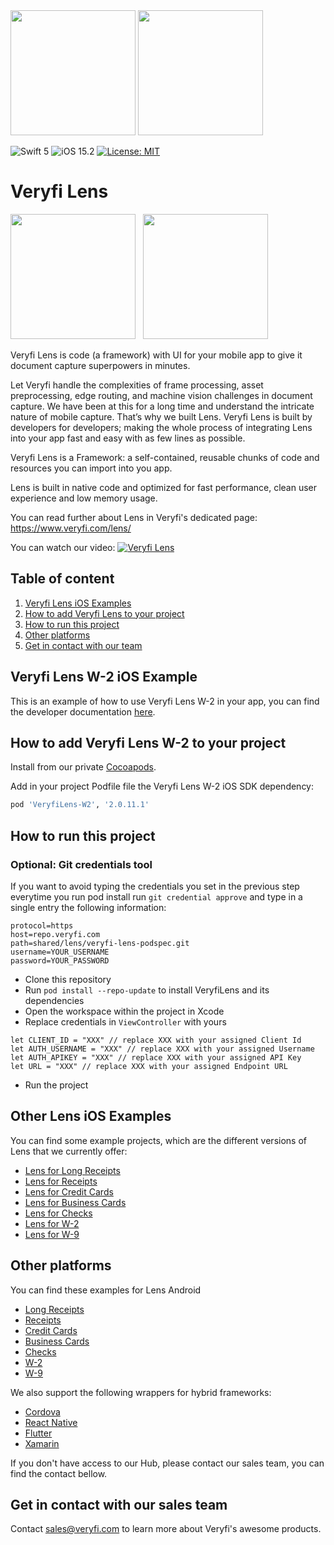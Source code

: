 <img src="https://user-images.githubusercontent.com/30441118/212185646-f96d2e4c-daf4-4286-8f1b-c92058224b87.png#gh-dark-mode-only" width="200">
<img src="https://user-images.githubusercontent.com/30441118/212185644-ab61c399-0f0c-4d22-a361-0191632d63d2.png#gh-light-mode-only" width="200">

![Swift 5](https://img.shields.io/badge/Swift-5-orange.svg?style=flat)
![iOS 15.2](https://img.shields.io/badge/iOS-15.2-blue.svg?style=flat)
[![License: MIT](https://img.shields.io/badge/License-MIT-green.svg)](https://opensource.org/licenses/MIT)
# Veryfi Lens

<a href="https://apps.apple.com/co/app/veryfi-lens/id1498300628?l=en"><img src="https://upload.wikimedia.org/wikipedia/commons/thumb/3/3c/Download_on_the_App_Store_Badge.svg/2560px-Download_on_the_App_Store_Badge.svg.png" width="200"></a>&nbsp;&nbsp;
<a href="https://play.google.com/store/apps/details?id=com.veryfi.lensdemo"><img src="https://en.logodownload.org/wp-content/uploads/2019/06/get-it-on-google-play-badge-1.png" width="200"></a>

Veryfi Lens is code (a framework) with UI for your mobile app to give it document capture superpowers in minutes.

Let Veryfi handle the complexities of frame processing, asset preprocessing, edge routing, and machine vision challenges in document capture. We have been at this for a long time and understand the intricate nature of mobile capture. That’s why we built Lens. Veryfi Lens is built by developers for developers; making the whole process of integrating Lens into your app fast and easy with as few lines as possible.

Veryfi Lens is a Framework: a self-contained, reusable chunks of code and resources you can import into you app.

Lens is built in native code and optimized for fast performance, clean user experience and low memory usage.

You can read further about Lens in Veryfi's dedicated page: https://www.veryfi.com/lens/

You can watch our video:
[![Veryfi Lens](https://img.youtube.com/vi/P84RDJimEtA/maxresdefault.jpg)](http://www.youtube.com/watch?v=P84RDJimEtA "Veryfi Lens Integration in Swift")

## Table of content
1. [Veryfi Lens iOS Examples](#examples)
2. [How to add Veryfi Lens to your project](#cocoapods)
3. [How to run this project](#configuration)
4. [Other platforms](#other_platforms)
5. [Get in contact with our team](#contact)

## Veryfi Lens W-2 iOS Example <a name="example"></a>
This is an example of how to use Veryfi Lens W-2 in your app, you can find the developer documentation [here](https://app.veryfi.com/lens/docs/ios/).

## How to add Veryfi Lens W-2 to your project <a name="cocoapods"></a>

Install from our private [Cocoapods](https://hub.veryfi.com/api/settings/keys).

Add in your project Podfile file the Veryfi Lens W-2 iOS SDK dependency:
```ruby
pod 'VeryfiLens-W2', '2.0.11.1'
```

## How to run this project <a name="configuration"></a>
### Optional: Git credentials tool
If you want to avoid typing the credentials you set in the previous step everytime you run pod install run `git credential approve` and type in a single entry the following information:

```
protocol=https
host=repo.veryfi.com
path=shared/lens/veryfi-lens-podspec.git
username=YOUR_USERNAME
password=YOUR_PASSWORD

```

- Clone this repository
- Run `pod install --repo-update` to install VeryfiLens and its dependencies
- Open the workspace within the project in Xcode
- Replace credentials in `ViewController` with yours
```
let CLIENT_ID = "XXX" // replace XXX with your assigned Client Id
let AUTH_USERNAME = "XXX" // replace XXX with your assigned Username
let AUTH_APIKEY = "XXX" // replace XXX with your assigned API Key
let URL = "XXX" // replace XXX with your assigned Endpoint URL
```
- Run the project

## Other Lens iOS Examples <a name="examples"></a>
You can find some example projects, which are the different versions of Lens that we currently offer:
- [Lens for Long Receipts](https://github.com/veryfi/veryfi-lens-long-receipts-ios-demo)
- [Lens for Receipts](https://github.com/veryfi/veryfi-lens-receipts-ios-demo)
- [Lens for Credit Cards](https://github.com/veryfi/veryfi-lens-credit-cards-ios-demo)
- [Lens for Business Cards](https://github.com/veryfi/veryfi-lens-business-cards-ios-demo)
- [Lens for Checks](https://github.com/veryfi/veryfi-lens-checks-ios-demo)
- [Lens for W-2](https://github.com/veryfi/veryfi-lens-w2-ios-demo)
- [Lens for W-9](https://github.com/veryfi/veryfi-lens-w9-ios-demo)

## Other platforms <a name="other_platforms"></a>
You can find these examples for Lens Android 
- [Long Receipts](https://github.com/veryfi/veryfi-lens-long-receipts-android-demo)
- [Receipts](https://github.com/veryfi/veryfi-lens-receipts-android-demo)
- [Credit Cards](https://github.com/veryfi/veryfi-lens-credit-cards-android-demo)
- [Business Cards](https://github.com/veryfi/veryfi-lens-business-cards-android-demo)
- [Checks](https://github.com/veryfi/veryfi-lens-checks-android-demo)
- [W-2](https://github.com/veryfi/veryfi-lens-w2-android-demo)
- [W-9](https://github.com/veryfi/veryfi-lens-w9-android-demo)

We also support the following wrappers for hybrid frameworks:
- [Cordova](https://hub.veryfi.com/lens/docs/cordova/)
- [React Native](https://hub.veryfi.com/lens/docs/react-native/)
- [Flutter](https://hub.veryfi.com/lens/docs/flutter/)
- [Xamarin](https://hub.veryfi.com/lens/docs/xamarin/)

If you don't have access to our Hub, please contact our sales team, you can find the contact bellow.

## Get in contact with our sales team <a name="contact"></a>
Contact sales@veryfi.com to learn more about Veryfi's awesome products.
